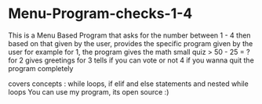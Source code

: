 # Menu-Program-checks-1-4
This is a Menu Based Program that asks for the number between 1 - 4
then based on that given by the user, provides the specific program given by the user
for example
for 1, the program gives the math small quiz  > 50 - 25 = ?
for 2 gives greetings
for 3 tells if you can vote or not
4 if you wanna quit the program completely

covers concepts :
while loops, if elif and else statements and nested while loops
 You can use my program, its open source :)

